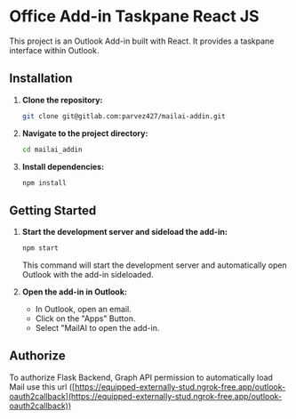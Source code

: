 # Office Add-in Taskpane React JS

This project is an Outlook Add-in built with React. It provides a taskpane interface within Outlook.

## Installation

1.  **Clone the repository:**
    ```bash
    git clone git@gitlab.com:parvez427/mailai-addin.git
    ```
2.  **Navigate to the project directory:**
    ```bash
    cd mailai_addin
    ```
3.  **Install dependencies:**
    ```bash
    npm install
    ```

## Getting Started

1.  **Start the development server and sideload the add-in:**

    ```bash
    npm start
    ```

    This command will start the development server and automatically open Outlook with the add-in sideloaded.

2.  **Open the add-in in Outlook:**
    - In Outlook, open an email.
    - Click on the "Apps" Button.
    - Select "MailAI to open the add-in.

## Authorize

To authorize Flask Backend, Graph API permission to automatically load Mail use this url
([https://equipped-externally-stud.ngrok-free.app/outlook-oauth2callback](https://equipped-externally-stud.ngrok-free.app/outlook-oauth2callback))
